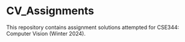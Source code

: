 # CV_Assignments
This repository contains assignment solutions attempted for CSE344: Computer Vision (Winter 2024).
